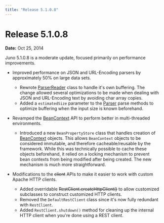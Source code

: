 ```yaml
---
title: "Release 5.1.0.8"
---
```


# Release 5.1.0.8

**Date:** Oct 25, 2014

Juno 5.1.0.8 is a moderate update, focused primarily on performance improvements.

- Improved performance on JSON and URL-Encoding parsers by approximately 50% on large data sets.
  - Rewrote [ParserReader]({{API_DOCS}}/org/apache/juneau/parser/ParserReader.html) class to handle it's own buffering.
    The change allowed several optimizations to be made when dealing with JSON and URL-Encoding text by avoiding char array
    copies.
  - Added a `estimatedSize` parameter to the [Parser]({{API_DOCS}}/org/apache/juneau/parser/Parser.html) parse methods to optimize buffering when the input size is known beforehand.

- Revamped the [BeanContext]({{API_DOCS}}/org/apache/juneau/BeanContext.html) API to perform better in multi-threaded environments.
  - Introduced a new `BeanPropertyStore` class that handles creation of [BeanContext]({{API_DOCS}}/org/apache/juneau/BeanContext.html) objects.
    This allows `BeanContext` objects to be considered immutable, and therefore cacheable/reusable by the framework.
    While this was technically possible to cache these objects beforehand, it relied on a locking mechanism to prevent bean
    contexts from being modified after being created.
    The new mechanism is much more straightforward.

- Modifications to the ~~client~~ APIs to make it easier to work with custom Apache HTTP clients.
  - Added overridable ~~RestClient.createHttpClient()~~ to allow customized subclasses to construct customized HTTP clients.
  - Removed the `DefaultRestClient` class since it's now fully redundant with `RestClient`.
  - Added `RestClient.shutdown()` method for cleaning up the internal HTTP client when you're done using a REST client.